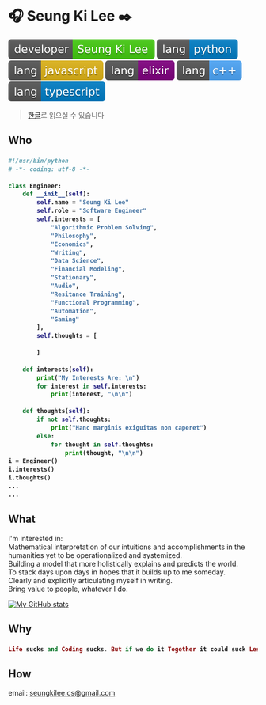 # :headphones: Seung Ki Lee :black_nib:
![me](./assets/developer-SeungKiLee-brightgreen.svg)
![python](./assets/lang-python-blue.svg)
![javascript](./assets/lang-javascript-yellow.svg)
![elixir](./assets/lang-elixir-purple.svg)
![c++](./assets/lang-cpp.svg)
![typescript](./assets/lang-typescript-blue.svg)

> [한글](README.ko.md)로 읽으실 수 있습니다

## Who

<h4>

```python
#!/usr/bin/python
# -*- coding: utf-8 -*-

class Engineer:
    def __init__(self):
        self.name = "Seung Ki Lee"
        self.role = "Software Engineer"
        self.interests = [
            "Algorithmic Problem Solving",
            "Philosophy",
            "Economics",
            "Writing",
            "Data Science",
            "Financial Modeling",
            "Stationary",
            "Audio",
            "Resitance Training",
            "Functional Programming",
            "Automation",
            "Gaming"
        ],
        self.thoughts = [
            
        ]
        
    def interests(self):
        print("My Interests Are: \n") 
        for interest in self.interests:
            print(interest, "\n\n")
    
    def thoughts(self):
        if not self.thoughts:
            print("Hanc marginis exiguitas non caperet")
        else:
            for thought in self.thoughts:
                print(thought, "\n\n")
i = Engineer()
i.interests()
i.thoughts()
...
...
```

</h4>


## What
I'm interested in:   
Mathematical interpretation of our intuitions and accomplishments in the humanities yet to be operationalized and systemized.  
Building a model that more holistically explains and predicts the world.  
To stack days upon days in hopes that it builds up to me someday.  
Clearly and explicitly articulating myself in writing.  
Bring value to people, whatever I do.  

[![My GitHub stats](https://github-readme-stats.vercel.app/api?username=seungkilee-cs&include_all_commits=true&theme=dark)](https://github.com/anuraghazra/github-readme-stats)


<!--![Seung Ki's Github Stats](https://github-readme-stats.vercel.app/api?username=seungkilee-cs&layout=compact&theme=material-palenight)-->
<!--![Seung Ki's Language stats](https://github-readme-stats.anuraghazra1.vercel.app/api/top-langs/?username=seungkilee-cs&layout=compact&theme=material-palenight)-->


## Why
<h4>

```elixir
Life sucks and Coding sucks. But if we do it Together it could suck Less. Connect with me.
```
</h4>

## How
email: [seungkilee.cs@gmail.com](mailto:seungkilee.cs@gmail.com)
